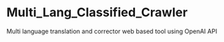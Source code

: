 # Multi_Lang_Classified_Crawler
Multi language translation and corrector web based tool using OpenAI API
